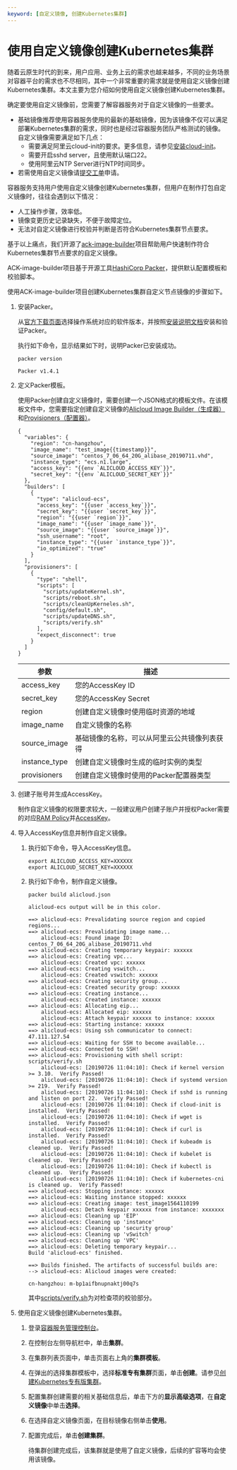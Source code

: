 ```yaml
---
keyword: [自定义镜像, 创建Kubernetes集群]
---
```


# 使用自定义镜像创建Kubernetes集群

随着云原生时代的到来，用户应用、业务上云的需求也越来越多，不同的业务场景对容器平台的需求也不尽相同，其中一个非常重要的需求就是使用自定义镜像创建Kubernetes集群。本文主要为您介绍如何使用自定义镜像创建Kubernetes集群。

确定要使用自定义镜像前，您需要了解容器服务对于自定义镜像的一些要求。

-   基础镜像推荐使用容器服务使用的最新的基础镜像，因为该镜像不仅可以满足部署Kubernetes集群的需求，同时也是经过容器服务团队严格测试的镜像。自定义镜像需要满足如下几点：
    -   需要满足阿里云cloud-init的要求。更多信息，请参见[安装cloud-init](/intl.zh-CN/镜像/自定义镜像/导入镜像/安装cloud-init.md)。
    -   需要开启sshd server，且使用默认端口22。
    -   使用阿里云NTP Server进行NTP时间同步。
-   若需使用自定义镜像请[提交工单](https://workorder-intl.console.aliyun.com/console.htm)申请。

容器服务支持用户使用自定义镜像创建Kubernetes集群，但用户在制作打包自定义镜像时，往往会遇到以下情况：

-   人工操作步骤，效率低。
-   镜像变更历史记录缺失，不便于故障定位。
-   无法对自定义镜像进行校验并判断是否符合Kubernetes集群节点要求。

基于以上痛点，我们开源了[ack-image-builder](https://github.com/AliyunContainerService/ack-image-builder)项目帮助用户快速制作符合Kubernetes集群节点要求的自定义镜像。

ACK-image-builder项目基于开源工具[HashiCorp Packer](https://www.packer.io/)，提供默认配置模板和校验脚本。

使用ACK-image-builder项目创建Kubernetes集群自定义节点镜像的步骤如下。

1.  安装Packer。

    从[官方下载页面](https://www.packer.io/downloads.html)选择操作系统对应的软件版本，并按照[安装说明文档](https://www.packer.io/intro/getting-started/install.html)安装和验证Packer。

    执行如下命令，显示结果如下时，说明Packer已安装成功。

    ```
    packer version
    ```

    ```
    Packer v1.4.1
    ```

2.  定义Packer模板。

    使用Packer创建自定义镜像时，需要创建一个JSON格式的模板文件。在该模板文件中，您需要指定创建自定义镜像的[Alicloud Image Builder（生成器）](https://www.packer.io/docs/builders/alicloud-ecs.html)和[Provisioners（配置器）](https://www.packer.io/docs/provisioners/index.html)。

    ```
    {
      "variables": {
        "region": "cn-hangzhou",
        "image_name": "test_image{{timestamp}}",
        "source_image": "centos_7_06_64_20G_alibase_20190711.vhd",
        "instance_type": "ecs.n1.large",
        "access_key": "{{env `ALICLOUD_ACCESS_KEY`}}",
        "secret_key": "{{env `ALICLOUD_SECRET_KEY`}}"
      },
      "builders": [
        {
          "type": "alicloud-ecs",
          "access_key": "{{user `access_key`}}",
          "secret_key": "{{user `secret_key`}}",
          "region": "{{user `region`}}",
          "image_name": "{{user `image_name`}}",
          "source_image": "{{user `source_image`}}",
          "ssh_username": "root",
          "instance_type": "{{user `instance_type`}}",
          "io_optimized": "true"
        }
      ],
      "provisioners": [
        {
          "type": "shell",
          "scripts": [
            "scripts/updateKernel.sh",
            "scripts/reboot.sh",
            "scripts/cleanUpKerneles.sh",
            "config/default.sh",
            "scripts/updateDNS.sh",
            "scripts/verify.sh"
          ],
          "expect_disconnect": true
        }
      ]
    }
    ```

    |参数|描述|
    |--|--|
    |access\_key|您的AccessKey ID|
    |secret\_key|您的AccessKey Secret|
    |region|创建自定义镜像时使用临时资源的地域|
    |image\_name|自定义镜像的名称|
    |source\_image|基础镜像的名称，可以从阿里云公共镜像列表获得|
    |instance\_type|创建自定义镜像时生成的临时实例的类型|
    |provisioners|创建自定义镜像时使用的Packer配置器类型|

3.  创建子账号并生成AccessKey。

    制作自定义镜像的权限要求较大，一般建议用户创建子账户并授权Packer需要的对应[RAM Policy](https://github.com/AliyunContainerService/ack-image-builder)并[AccessKey]()。

4.  导入AccessKey信息并制作自定义镜像。

    1.  执行如下命令，导入AccessKey信息。

        ```
        export ALICLOUD_ACCESS_KEY=XXXXXX
        export ALICLOUD_SECRET_KEY=XXXXXX
        ```

    2.  执行如下命令，制作自定义镜像。

        ```
        packer build alicloud.json
        ```

        ```
        alicloud-ecs output will be in this color.
        
        ==> alicloud-ecs: Prevalidating source region and copied regions...
        ==> alicloud-ecs: Prevalidating image name...
            alicloud-ecs: Found image ID: centos_7_06_64_20G_alibase_20190711.vhd
        ==> alicloud-ecs: Creating temporary keypair: xxxxxx
        ==> alicloud-ecs: Creating vpc...
            alicloud-ecs: Created vpc: xxxxxx
        ==> alicloud-ecs: Creating vswitch...
            alicloud-ecs: Created vswitch: xxxxxx
        ==> alicloud-ecs: Creating security group...
            alicloud-ecs: Created security group: xxxxxx
        ==> alicloud-ecs: Creating instance...
            alicloud-ecs: Created instance: xxxxxx
        ==> alicloud-ecs: Allocating eip...
            alicloud-ecs: Allocated eip: xxxxxx
            alicloud-ecs: Attach keypair xxxxxx to instance: xxxxxx
        ==> alicloud-ecs: Starting instance: xxxxxx
        ==> alicloud-ecs: Using ssh communicator to connect: 47.111.127.54
        ==> alicloud-ecs: Waiting for SSH to become available...
        ==> alicloud-ecs: Connected to SSH!
        ==> alicloud-ecs: Provisioning with shell script: scripts/verify.sh
            alicloud-ecs: [20190726 11:04:10]: Check if kernel version >= 3.10.  Verify Passed!
            alicloud-ecs: [20190726 11:04:10]: Check if systemd version >= 219.  Verify Passed!
            alicloud-ecs: [20190726 11:04:10]: Check if sshd is running and listen on port 22.  Verify Passed!
            alicloud-ecs: [20190726 11:04:10]: Check if cloud-init is installed.  Verify Passed!
            alicloud-ecs: [20190726 11:04:10]: Check if wget is installed.  Verify Passed!
            alicloud-ecs: [20190726 11:04:10]: Check if curl is installed.  Verify Passed!
            alicloud-ecs: [20190726 11:04:10]: Check if kubeadm is cleaned up.  Verify Passed!
            alicloud-ecs: [20190726 11:04:10]: Check if kubelet is cleaned up.  Verify Passed!
            alicloud-ecs: [20190726 11:04:10]: Check if kubectl is cleaned up.  Verify Passed!
            alicloud-ecs: [20190726 11:04:10]: Check if kubernetes-cni is cleaned up.  Verify Passed!
        ==> alicloud-ecs: Stopping instance: xxxxxx
        ==> alicloud-ecs: Waiting instance stopped: xxxxxx
        ==> alicloud-ecs: Creating image: test_image1564110199
            alicloud-ecs: Detach keypair xxxxxx from instance: xxxxxxx
        ==> alicloud-ecs: Cleaning up 'EIP'
        ==> alicloud-ecs: Cleaning up 'instance'
        ==> alicloud-ecs: Cleaning up 'security group'
        ==> alicloud-ecs: Cleaning up 'vSwitch'
        ==> alicloud-ecs: Cleaning up 'VPC'
        ==> alicloud-ecs: Deleting temporary keypair...
        Build 'alicloud-ecs' finished.
        
        ==> Builds finished. The artifacts of successful builds are:
        --> alicloud-ecs: Alicloud images were created:
        
        cn-hangzhou: m-bp1aifbnupnaktj00q7s
        ```

        其中[scripts/verify.sh](https://github.com/AliyunContainerService/ack-image-builder/blob/master/scripts/verify.sh)为对检查项的校验部分。

5.  使用自定义镜像创建Kubernetes集群。

    1.  登录[容器服务管理控制台](https://cs.console.aliyun.com)。

    2.  在控制台左侧导航栏中，单击**集群**。

    3.  在集群列表页面中，单击页面右上角的**集群模板**。

    4.  在弹出的选择集群模板中，选择**标准专有集群**页面，单击**创建**。请参见[创建Kubernetes专有版集群](/intl.zh-CN/Kubernetes集群用户指南/集群/创建集群/创建Kubernetes专有版集群.md)。

    5.  配置集群创建需要的相关基础信息后，单击下方的**显示高级选项**，在**自定义镜像**中单击**选择**。

    6.  在选择自定义镜像页面，在目标镜像右侧单击**使用**。

    7.  配置完成后，单击**创建集群**。

        待集群创建完成后，该集群就是使用了自定义镜像，后续的扩容等均会使用该镜像。


